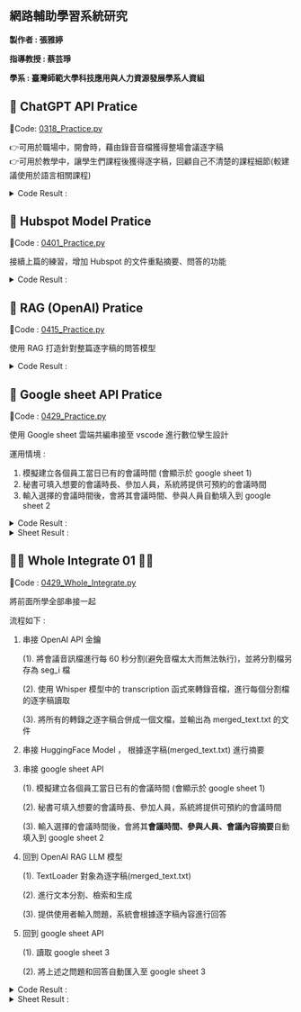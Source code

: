 ## 網路輔助學習系統研究 ##

**製作者 : 張雅婷**


**指導教授 : 蔡芸琤**


**學系 : 臺灣師範大學科技應用與人力資源發展學系人資組**


**🔖 ChatGPT API Pratice**
------------------------------
🔗Code: [0318_Practice.py](https://github.com/ChristineYa-Ting/net_learning/blob/main/0318_Practice.py)

👉可用於職場中，開會時，藉由錄音音檔獲得整場會議逐字稿  
👉可用於教學中，讓學生們課程後獲得逐字稿，回顧自己不清楚的課程細節(較建議使用於語言相關課程)

<details> 
  <summary> Code Result :  </summary>
  
  ![Picture](https://github.com/ChristineYa-Ting/net_learning/blob/main/Result_Picture/0318_Result.png)
  
</details>



**🛒 Hubspot Model Pratice**
------------------------------
🔗Code : [0401_Practice.py](https://github.com/ChristineYa-Ting/net_learning/blob/main/0401_Practice.py)

接續上篇的練習，增加 Hubspot 的文件重點摘要、問答的功能

<details> 
  <summary> Code Result :  </summary>
  
  ![Picture](https://github.com/ChristineYa-Ting/net_learning/blob/main/Result_Picture/0401_Result.png)
  
</details>



**💫 RAG (OpenAI) Pratice**
------------------------------
🔗Code : [0415_Practice.py](https://github.com/ChristineYa-Ting/net_learning/blob/main/0415_Practice.py)

使用 RAG 打造針對整篇逐字稿的問答模型

<details> 
  <summary> Code Result :  </summary>
  
  ![Picture](https://github.com/ChristineYa-Ting/net_learning/blob/main/Result_Picture/0415_Result.png)
  
</details>



**📑 Google sheet API Pratice**
----------------------------------
🔗Code : [0429_Practice.py](https://github.com/ChristineYa-Ting/net_learning/blob/main/0429_Practice.py)

使用 Google sheet 雲端共編串接至 vscode 進行數位孿生設計

運用情境 :
1. 模擬建立各個員工當日已有的會議時間 (會顯示於 google sheet 1)
2. 秘書可填入想要的會議時長、參加人員，系統將提供可預約的會議時間
3. 輸入選擇的會議時間後，會將其會議時間、參與人員自動填入到 google sheet 2 

<details> 
  <summary> Code Result :  </summary>
  
  ![Picture](https://github.com/ChristineYa-Ting/net_learning/blob/main/Result_Picture/0429_result.png)
  
</details>

<details> 
  <summary> Sheet Result :  </summary>

  #### google sheet 1 : ####
  
  ![Picture](https://github.com/ChristineYa-Ting/net_learning/blob/main/Result_Picture/0429_google%20sheet%201.png)

  #### google sheet 2 : ####
  
  ![Picture](https://github.com/ChristineYa-Ting/net_learning/blob/main/Result_Picture/0429_google%20sheet%202.png)
  
</details>



**🚩🚩 Whole Integrate 01 🚩🚩**
--------------------------------------------
🔗Code : [0429_Whole_Integrate.py](https://github.com/ChristineYa-Ting/net_learning/blob/main/0429_Whole_Integrate.py)

將前面所學全部串接一起

流程如下 :
1. 串接 OpenAI API 金鑰
   
   (1). 將會議音訊檔進行每 60 秒分割(避免音檔太大而無法執行)，並將分割檔另存為 seg_i 檔

   (2). 使用 Whisper 模型中的 transcription 函式來轉錄音檔，進行每個分割檔的逐字稿讀取

   (3). 將所有的轉錄之逐字稿合併成一個文檔，並輸出為 merged_text.txt 的文件

2. 串接 HuggingFace Model ， 根據逐字稿(merged_text.txt) 進行摘要
3. 串接 google sheet API

   (1). 模擬建立各個員工當日已有的會議時間 (會顯示於 google sheet 1)

   (2). 秘書可填入想要的會議時長、參加人員，系統將提供可預約的會議時間

   (3). 輸入選擇的會議時間後，會將其**會議時間、參與人員、會議內容摘要**自動填入到 google sheet 2 

4. 回到 OpenAI RAG LLM 模型

   (1). TextLoader 對象為逐字稿(merged_text.txt)

   (2). 進行文本分割、檢索和生成

   (3). 提供使用者輸入問題，系統會根據逐字稿內容進行回答

5. 回到 google sheet API
   
   (1). 讀取 google sheet 3

   (2). 將上述之問題和回答自動匯入至 google sheet 3


<details> 
  <summary> Code Result :  </summary>
  
  ![Picture](https://github.com/ChristineYa-Ting/net_learning/blob/main/Result_Picture/Whole_Integrate_result1.png)
  ![Picture](https://github.com/ChristineYa-Ting/net_learning/blob/main/Result_Picture/Whole_Integrate_result2.png)
  
</details>

<details> 
  <summary> Sheet Result :  </summary>

  #### google sheet 1 : ####
  
 

  #### google sheet 2 : ####
  
  ![Picture](https://github.com/ChristineYa-Ting/net_learning/blob/main/Result_Picture/whole_integrate_google%20sheet%202.png)

  #### google sheet 3 : ####
  
  ![Picture](https://github.com/ChristineYa-Ting/net_learning/blob/main/Result_Picture/whole_integrate_google%20sheet%203.png)
  
</details>
